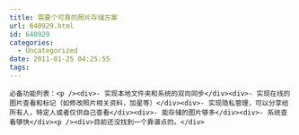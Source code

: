 ```yaml
---
title: 需要个可靠的照片存储方案
url: 640929.html
id: 640929
categories:
  - Uncategorized
date: 2011-01-25 04:25:55
tags:
---
```


    必备功能列表：<p /><div>- 实现本地文件夹和系统的双向同步</div><div>- 实现在线的图片查看和标记（如修改照片相关资料，加星等）</div><div>- 实现隐私管理，可以分享给所有人，特定人或者仅供自己查看</div><div>- 能存储的图片够多</div><div>- 系统查看够快</div><p /><div>目前还没找到一个靠谱点的。</div>
  